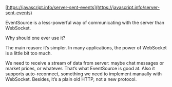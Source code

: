 [https://javascript.info/server-sent-events](https://javascript.info/server-sent-events)

EventSource is a less-powerful way of communicating with the server than WebSocket.

Why should one ever use it?

The main reason: it’s simpler. In many applications, the power of WebSocket is a little bit too much.

We need to receive a stream of data from server: maybe chat messages or market prices, or whatever. That’s what EventSource is good at. Also it supports auto-reconnect, something we need to implement manually with WebSocket. Besides, it’s a plain old HTTP, not a new protocol.